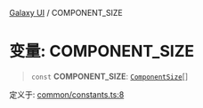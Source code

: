 [Galaxy UI](../index.md) / COMPONENT\_SIZE

# 变量: COMPONENT\_SIZE

> `const` **COMPONENT\_SIZE**: [`ComponentSize`](../type-aliases/ComponentSize.md)[]

定义于: [common/constants.ts:8](https://github.com/zhengxs2018/galaxy-vue/blob/18351a97cf2fa884bcabac6a998436dfdeb4a603/packages/galaxy-ui/src/common/constants.ts#L8)
